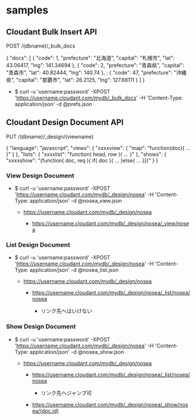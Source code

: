 # samples

## Cloudant Bulk Insert API

POST /(dbname)/_bulk_docs

{
 "docs": [
  { "code": 1, "prefecture": "北海道", "capital": "札幌市", "lat": 43.06417, "lng": 141.34694 },
  { "code": 2, "prefecture": "青森県", "capital": "青森市", "lat": 40.82444, "lng": 140.74 },
     :
  { "code": 47, "prefecture": "沖縄県", "capital": "那覇市", "lat": 26.2125, "lng": 127.68111 }
 ]
}

- $ curl -u 'username:password' -XPOST 'https://username.cloudant.com/mydb/_bulk_docs' -H 'Content-Type: application/json' -d @prefs.json

## Cloudant Design Document API

PUT /(dbname)/_design/(viewname)

{
 "language": "javascript",
 "views": {
  "xxxxview": {
   "map": "function(doc){ ... }"
  }
 },
 "lists": {
  "xxxxlist": "function( head, row ){ ... }" 
 },
 "shows": {
  "xxxxshow": "(function( doc, req ){ if( doc ){ ... }else{ ... }})"
 }
}


### View Design Document

- $ curl -u 'username:password' -XPOST 'https://username.cloudant.com/mydb/_design/nosea' -H 'Content-Type: application/json' -d @nosea_view.json

    - https://username.cloudant.com/mydb/_design/nosea

        - https://username.cloudant.com/mydb/_design/nosea/_view/nosea

### List Design Document

- $ curl -u 'username:password' -XPOST 'https://username.cloudant.com/mydb/_design/nosea' -H 'Content-Type: application/json' -d @nosea_list.json

    - https://username.cloudant.com/mydb/_design/nosea

        - https://username.cloudant.com/mydb/_design/nosea/_list/nosea/nosea

            - リンク先へはいけない

### Show Design Document

- $ curl -u 'username:password' -XPOST 'https://username.cloudant.com/mydb/_design/nosea' -H 'Content-Type: application/json' -d @nosea_show.json

    - https://username.cloudant.com/mydb/_design/nosea

        - https://username.cloudant.com/mydb/_design/nosea/_list/nosea/nosea

            - リンク先へジャンプ可

        - https://username.cloudant.com/mydb/_design/nosea/_show/nosea/(doc.id)


